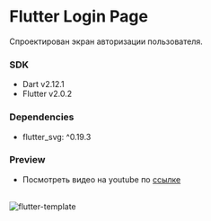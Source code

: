 # Flutter Login Page

Спроектирован экран авторизации пользователя.

### SDK
- Dart v2.12.1
- Flutter v2.0.2

### Dependencies
- flutter_svg: ^0.19.3 

### Preview
- Посмотреть видео на youtube по [ссылке](https://www.youtube.com/watch?v=wIZwLsrypMs)
<br><br>

![flutter-template](https://user-images.githubusercontent.com/47568606/111884802-ee5bd580-89d4-11eb-9ffc-1b91ed9dbaef.jpg)
